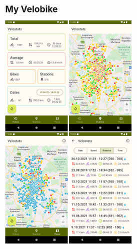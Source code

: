 # My Velobike
<p>
  <img src="art/Screen1.png" width="200">
  <img src="art/Screen2.png" width="200">
  <img src="art/Screen3.png" width="200">
  <img src="art/Screen4.png" width="200">
</p>
